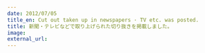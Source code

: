 ```yaml
---
date: 2012/07/05
title_en: Cut out taken up in newspapers · TV etc. was posted.
title: 新聞・テレビなどで取り上げられた切り抜きを掲載しました。
image:
external_url:
---
```

